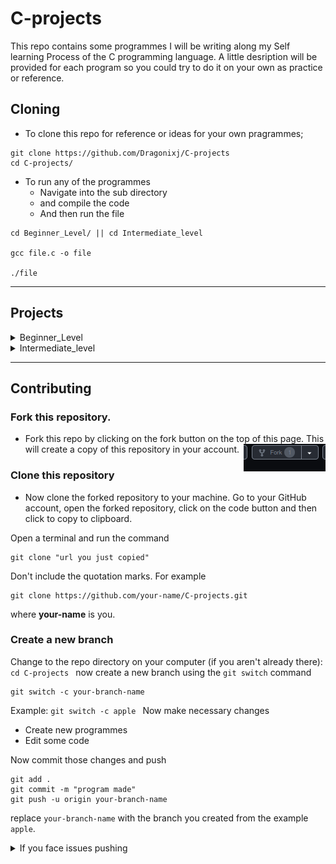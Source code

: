 # C-projects

This repo contains some programmes I will be writing along my Self learning Process
of the C programming language.
A little desription will be provided for each program so you could
try to do it on your own as practice or reference.

## Cloning

- To clone this repo for reference or ideas for your own pragrammes;

```
git clone https://github.com/Dragonixj/C-projects
cd C-projects/
```

- To run any of the programmes
  - Navigate into the sub directory
  - and compile the code
  - And then run the file

```
cd Beginner_Level/ || cd Intermediate_level

gcc file.c -o file

./file
```

---

## Projects

<details>
<summary>Beginner_Level</summary>

- **calculator.c**

  - This is a simple calculator programme
    that performs simple calculations
  - It performs 6 basic operations
    - Addition
    - subtraction
    - Multiplication
    - Division
    - Power
    - Modulo
  - It starts by asking the user what operation they want to perform
    and the integers they want to perform the operation on and prints the output

- **circumference-area.c**

  - This is a programme that receives arguments (radius) and gives an output based on if the user wants to calculate the Circumference or radius of a circle

- **numrange.c**

  - This programme outputs the range of a given integer between 1 and 500
  - It then prompts the user if they want to continue with the program

- **Psqr.c**

  - This is a programme that determines if an inputed value is perfect square
    -A perfect square is a number that can be expressed as the product of an integer by itself or as the second exponent of an integer.

- **Palindrome.c**
  - This is a programme that checks if a string entered by the user is a palindrome.
  - A Palindrome is simply a word, that reads the same backward or forward. - Level, mom, rotator, racecar.
    </details>
  <details>
  <summary>Intermediate_level</summary>
- multable.c

  - A simple Multiplication table printer
  - It asks a user for the # they want a table of
  - It then asks for a range
  - It creates a file table.txt with the crafted table stored
  - And prints out the content of the .txt file

- ATM.c || branch2.0.c

  - A simple ATM
  - Inspo from itsourcecode.com
  - Still a work in progress, but runnable :warning::warning:

</details>

---

## Contributing

### Fork this repository.

- Fork this repo by clicking on the fork button on the top of this page.
  This will create a copy of this repository in your account.
  <img src = "./readmeimg/2023-04-20_08-59.png" align="right"/>

### Clone this repository

- Now clone the forked repository to your machine.
  Go to your GitHub account, open the forked repository, click on the code button and then click to copy to clipboard.

Open a terminal and run the command

```
git clone "url you just copied"
```

Don't include the quotation marks.
For example

```
git clone https://github.com/your-name/C-projects.git
```

where **your-name** is you.

### Create a new branch

Change to the repo directory on your computer (if you aren't already there):
`cd C-projects
   `
now create a new branch using the `git switch` command

```
git switch -c your-branch-name
```

Example:
`git switch -c apple
   `
Now make necessary changes

- Create new programmes
- Edit some code

Now commit those changes and push

```
git add .
git commit -m "program made"
git push -u origin your-branch-name
```

replace `your-branch-name` with the branch you created from the example `apple`.

<details>
<summary>If you face issues pushing</summary>
check <a href = "https://docs.github.com/en/authentication/connecting-to-github-with-ssh/adding-a-new-ssh-key-to-your-github-account">Github Docs</a> on generating and configuring an ssh Key for your account.

</details>
